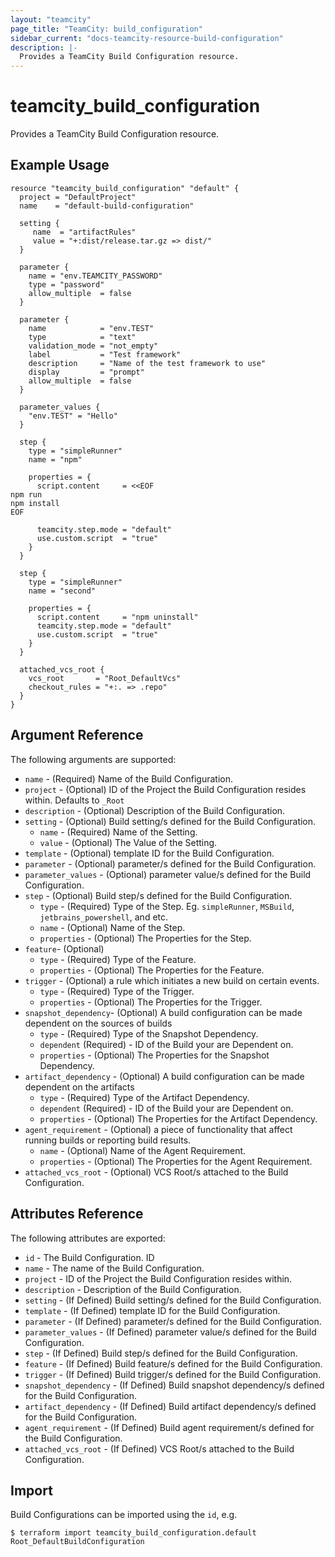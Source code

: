 ```yaml
---
layout: "teamcity"
page_title: "TeamCity: build_configuration"
sidebar_current: "docs-teamcity-resource-build-configuration"
description: |-
  Provides a TeamCity Build Configuration resource.
---
```


# teamcity\_build\_configuration

Provides a TeamCity Build Configuration resource.

## Example Usage

```hcl
resource "teamcity_build_configuration" "default" {
  project = "DefaultProject"
  name    = "default-build-configuration"

  setting {
     name  = "artifactRules"
     value = "+:dist/release.tar.gz => dist/"
  }

  parameter {
    name = "env.TEAMCITY_PASSWORD"
    type = "password"
    allow_multiple  = false
  }

  parameter {
    name            = "env.TEST"
    type            = "text"
    validation_mode = "not_empty"
    label           = "Test framework"
    description     = "Name of the test framework to use"
    display         = "prompt"
    allow_multiple  = false
  }

  parameter_values {
    "env.TEST" = "Hello"
  }

  step {
    type = "simpleRunner"
    name = "npm"

    properties = {
      script.content     = <<EOF
npm run
npm install
EOF

      teamcity.step.mode = "default"
      use.custom.script  = "true"
    }
  }

  step {
    type = "simpleRunner"
    name = "second"

    properties = {
      script.content     = "npm uninstall"
      teamcity.step.mode = "default"
      use.custom.script  = "true"
    }
  }

  attached_vcs_root {
    vcs_root       = "Root_DefaultVcs"
    checkout_rules = "+:. => .repo"
  }
}
```

## Argument Reference

The following arguments are supported:

* `name` - (Required) Name of the Build Configuration.
* `project` - (Optional) ID of the Project the Build Configuration resides within.
    Defaults to `_Root`
* `description` - (Optional) Description of the Build Configuration.
* `setting` - (Optional) Build setting/s defined for the Build Configuration.
    - `name` - (Required) Name of the Setting.
    - `value` - (Optional) The Value of the Setting.
* `template` - (Optional) template ID for the Build Configuration.
* `parameter` - (Optional) parameter/s defined for the Build Configuration.
* `parameter_values` - (Optional) parameter value/s defined for the Build Configuration.
* `step` - (Optional) Build step/s defined for the Build Configuration.
    * `type` - (Required) Type of the Step. Eg. `simpleRunner`, `MSBuild`, `jetbrains_powershell`, and etc.
    * `name` - (Optional) Name of the Step.
    * `properties` - (Optional) The Properties for the Step.
* `feature`- (Optional)
    * `type` - (Required) Type of the Feature.
    * `properties` - (Optional) The Properties for the Feature.
* `trigger` - (Optional) a rule which initiates a new build on certain events.
    * `type` - (Required) Type of the Trigger.
    * `properties` - (Optional) The Properties for the Trigger.
* `snapshot_dependency`- (Optional) A build configuration can be made dependent on the sources of builds
    * `type` - (Required) Type of the Snapshot Dependency.
    * `dependent` (Required) - ID of the Build your are Dependent on.
    * `properties` - (Optional) The Properties for the Snapshot Dependency.
* `artifact_dependency` - (Optional) A build configuration can be made dependent on the artifacts 
    * `type` - (Required) Type of the Artifact Dependency.
    * `dependent` (Required) - ID of the Build your are Dependent on.
    * `properties` - (Optional) The Properties for the Artifact Dependency.
* `agent_requirement` - (Optional)  a piece of functionality that  affect running builds or reporting build results.
    * `name` - (Optional) Name of the Agent Requirement.
    * `properties` - (Optional) The Properties for the Agent Requirement.
* `attached_vcs_root` - (Optional) VCS Root/s attached to the Build Configuration.

## Attributes Reference

The following attributes are exported:

* `id` - The Build Configuration. ID
* `name` - The name of the Build Configuration.
* `project` - ID of the Project the Build Configuration resides within.
* `description` - Description of the Build Configuration.
* `setting` - (If Defined) Build setting/s defined for the Build Configuration.
* `template` - (If Defined) template ID for the Build Configuration.
* `parameter` - (If Defined) parameter/s defined for the Build Configuration.
* `parameter_values` - (If Defined) parameter value/s defined for the Build Configuration.
* `step` - (If Defined) Build step/s defined for the Build Configuration.
* `feature` - (If Defined) Build feature/s defined for the Build Configuration.
* `trigger` - (If Defined) Build trigger/s defined for the Build Configuration.
* `snapshot_dependency` - (If Defined) Build snapshot dependency/s defined for the Build Configuration.
* `artifact_dependency` - (If Defined) Build artifact dependency/s defined for the Build Configuration.
* `agent_requirement` - (If Defined) Build agent requirement/s defined for the Build Configuration.
* `attached_vcs_root` - (If Defined) VCS Root/s attached to the Build Configuration.

## Import

Build Configurations can be imported using the `id`, e.g.

```
$ terraform import teamcity_build_configuration.default Root_DefaultBuildConfiguration
```

